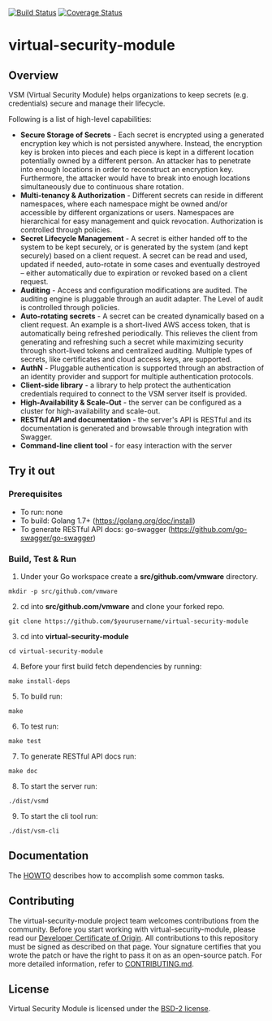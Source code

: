 [![Build Status](https://travis-ci.org/vmware/virtual-security-module.svg?branch=master)](https://travis-ci.org/vmware/virtual-security-module)
[![Coverage Status](https://coveralls.io/repos/github/vmware/virtual-security-module/badge.svg?branch=master)](https://coveralls.io/github/vmware/virtual-security-module?branch=master)

# virtual-security-module

## Overview
VSM (Virtual Security Module) helps organizations to keep secrets (e.g. credentials) secure and manage their lifecycle.

Following is a list of high-level capabilities:
 * **Secure Storage of Secrets** - Each secret is encrypted using a generated encryption key which is not persisted anywhere. Instead,
   the encryption key is broken into pieces and each piece is kept in a different location potentially owned by a different person.
   An attacker has to penetrate into enough locations in order to reconstruct an encryption key. Furthermore, the attacker would
   have to break into enough locations simultaneously due to continuous share rotation.
 * **Multi-tenancy & Authorization** - Different secrets can reside in different namespaces, where each namespace might be owned and/or
   accessible by different organizations or users. Namespaces are hierarchical for easy management and quick revocation.
   Authorization is controlled through policies.
 * **Secret Lifecycle Management** - A secret is either handed off to the system to be kept securely, or is generated by the system
   (and kept securely) based on a client request. A secret can be read and used, updated if needed, auto-rotate in some cases and
   eventually destroyed – either automatically due to expiration or revoked based on a client request.
 * **Auditing** - Access and configuration modifications are audited. The auditing engine is pluggable through an audit adapter. The
   Level of audit is controlled through policies.
 * **Auto-rotating secrets** - A secret can be created dynamically based on a client request. An example is a short-lived AWS access
   token, that is automatically being refreshed periodically. This relieves the client from generating and refreshing such a secret
   while maximizing security through short-lived tokens and centralized auditing. Multiple types of secrets, like certificates and
   cloud access keys, are supported.
 * **AuthN** - Pluggable authentication is supported through an abstraction of an identity provider and support for multiple
   authentication protocols.
 * **Client-side library** - a library to help protect the authentication credentials required to connect to the VSM server itself is
   provided.
 * **High-Availability & Scale-Out** - the server can be configured as a cluster for high-availability and scale-out.
 * **RESTful API and documentation** - the server's API is RESTful and its documentation is generated and browsable through integration
   with Swagger.
 * **Command-line client tool** - for easy interaction with the server

## Try it out

### Prerequisites

* To run: none
* To build: Golang 1.7+ (https://golang.org/doc/install)
* To generate RESTful API docs: go-swagger (https://github.com/go-swagger/go-swagger)

### Build, Test & Run

1. Under your Go workspace create a **src/github.com/vmware** directory.
```
mkdir -p src/github.com/vmware
```
2. cd into **src/github.com/vmware** and clone your forked repo.
```
git clone https://github.com/$yourusername/virtual-security-module
```
3. cd into **virtual-security-module**
```
cd virtual-security-module
```
4. Before your first build fetch dependencies by running:
```
make install-deps
```
5. To build run:
```
make
```
6. To test run:
```
make test
```
7. To generate RESTful API docs run:
```
make doc
```
8. To start the server run:
```
./dist/vsmd
```
9. To start the cli tool run:
```
./dist/vsm-cli
```

## Documentation
The [HOWTO](doc/HOWTO.md) describes how to accomplish some common tasks.

## Contributing

The virtual-security-module project team welcomes contributions from the community.
Before you start working with virtual-security-module, please read our
[Developer Certificate of Origin](https://cla.vmware.com/dco). All contributions to
this repository must be signed as described on that page. Your signature certifies that
you wrote the patch or have the right to pass it on as an open-source patch. For more
detailed information, refer to [CONTRIBUTING.md](CONTRIBUTING.md).

## License
Virtual Security Module is licensed under the [BSD-2 license](https://github.com/vmware/virtual-security-module/blob/master/LICENSE).
